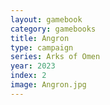 ```yaml
---
layout: gamebook
category: gamebooks
title: Angron
type: campaign
series: Arks of Omen
year: 2023
index: 2
image: Angron.jpg
---
```

